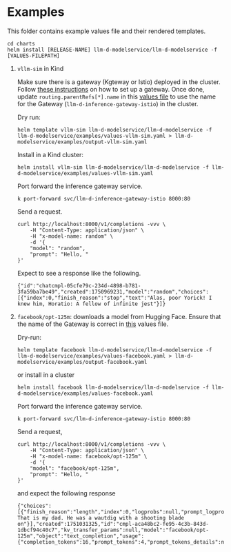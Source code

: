# Examples

This folder contains example values file and their rendered templates.

```
cd charts
helm install [RELEASE-NAME] llm-d-modelservice/llm-d-modelservice -f [VALUES-FILEPATH]
```

1. `vllm-sim` in Kind

    Make sure there is a gateway (Kgteway or Istio) deployed in the cluster. Follow [these instructions](https://gateway-api-inference-extension.sigs.k8s.io/guides/#__tabbed_3_2) on how to set up a gateway. Once done, update `routing.parentRefs[*].name` in this [values file](values-vllm-sim.yaml#L18) to use the name for the Gateway (`llm-d-inference-gateway-istio`) in the cluster.


    Dry run:

    ```
    helm template vllm-sim llm-d-modelservice/llm-d-modelservice -f llm-d-modelservice/examples/values-vllm-sim.yaml > llm-d-modelservice/examples/output-vllm-sim.yaml
    ```

    Install in a Kind cluster:

    ```
    helm install vllm-sim llm-d-modelservice/llm-d-modelservice -f llm-d-modelservice/examples/values-vllm-sim.yaml
    ```

    Port forward the inference gateway service.

    ```
    k port-forward svc/llm-d-inference-gateway-istio 8000:80
    ```

    Send a request.

    ```
    curl http://localhost:8000/v1/completions -vvv \
        -H "Content-Type: application/json" \
        -H "x-model-name: random" \
        -d '{
        "model": "random",
        "prompt": "Hello, "
    }'
    ```

    Expect to see a response like the following.

    ```
    {"id":"chatcmpl-05cfe79c-234d-4898-b781-3fa59ba7be49","created":1750969231,"model":"random","choices":[{"index":0,"finish_reason":"stop","text":"Alas, poor Yorick! I knew him, Horatio: A fellow of infinite jest"}]}
    ```


2. `facebook/opt-125m`: downloads a model from Hugging Face. Ensure that the name of the Gateway is correct in [this](values-facebook.yaml#L16) values file.

    Dry-run:

    ```
    helm template facebook llm-d-modelservice/llm-d-modelservice -f llm-d-modelservice/examples/values-facebook.yaml > llm-d-modelservice/examples/output-facebook.yaml
    ```

    or install in a cluster


    ```
    helm install facebook llm-d-modelservice/llm-d-modelservice -f llm-d-modelservice/examples/values-facebook.yaml
    ```


    Port forward the inference gateway service.

    ```
    k port-forward svc/llm-d-inference-gateway-istio 8000:80
    ```

    Send a request,

    ```
    curl http://localhost:8000/v1/completions -vvv \
        -H "Content-Type: application/json" \
        -H "x-model-name: facebook/opt-125m" \
        -d '{
        "model": "facebook/opt-125m",
        "prompt": "Hello, "
    }'
    ```

    and expect the following response

    ```
    {"choices":[{"finish_reason":"length","index":0,"logprobs":null,"prompt_logprobs":null,"stop_reason":null,"text":" That is my dad. He was a wautdig with a shooting blade on"}],"created":1751031325,"id":"cmpl-aca48bc2-fe95-4c3b-843d-1dbcf94c40c7","kv_transfer_params":null,"model":"facebook/opt-125m","object":"text_completion","usage":{"completion_tokens":16,"prompt_tokens":4,"prompt_tokens_details":null,"total_tokens":20}}
    ```